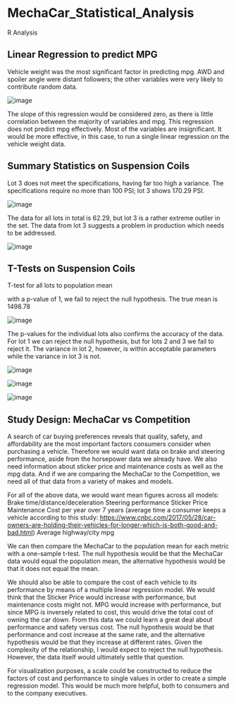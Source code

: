 # MechaCar_Statistical_Analysis
R Analysis

## Linear Regression to predict MPG

Vehicle weight was the most significant factor in predicting mpg. AWD and spoiler angle were distant followers; the other variables were very likely to contribute random data.

![image](https://user-images.githubusercontent.com/84299125/136679526-70ea5b0d-552f-455a-b730-118f8ae01bb3.png)


The slope of this regression would be considered zero, as there is little correlation between the majority of variables and mpg. This regression does not predict mpg effectively. Most of the variables are insignificant. It would be more effective, in this case, to run a single linear regression on the vehicle weight data.

## Summary Statistics on Suspension Coils

Lot 3 does not meet the specifications, having far too high a variance. The specifications require no more than 100 PSI; lot 3 shows 170.29 PSI. 

![image](https://user-images.githubusercontent.com/84299125/136679556-30212ba9-cb05-446f-95f2-865e00fa22b0.png)


The data for all lots in total is 62.29, but lot 3 is a rather extreme outlier in the set. The data from lot 3 suggests a problem in production which needs to be addressed.

![image](https://user-images.githubusercontent.com/84299125/136679605-18f0d606-3186-4f34-9df9-d74b8f88f7ed.png)

## T-Tests on Suspension Coils

T-test for all lots to population mean

with a p-value of 1, we fail to reject the null hypothesis. The true mean is 1498.78

![image](https://user-images.githubusercontent.com/84299125/136694632-318f6612-78ed-4c89-ac15-f329311afb3d.png)

The p-values for the individual lots also confirms the accuracy of the data. For lot 1 we can reject the null hypothesis, but for lots 2 and 3 we fail to reject it. The variance in lot 2, however, is within acceptable parameters while the variance in lot 3 is not.

![image](https://user-images.githubusercontent.com/84299125/136693494-f2b11353-0624-4dad-8982-401b1ae315fe.png)



![image](https://user-images.githubusercontent.com/84299125/136693614-d4f72872-acbd-40c7-b9fc-106c446375df.png)



![image](https://user-images.githubusercontent.com/84299125/136693638-c0f59238-76b5-46bb-a58d-cadeeddc8114.png)

## Study Design: MechaCar vs Competition

A search of car buying preferences reveals that quality, safety, and affordability are the most important factors consumers consider when purchasing a vehicle. Therefore we would want data on brake and steering performance, aside from the horsepower data we already have. We also need information about sticker price and maintenance costs as well as the mpg data. And if we are comparing the MechaCar to the Competition, we need all of that data from a variety of makes and models.

For all of the above data, we would want mean figures across all models:
Brake time/distance/deceleration
Steering performance
Sticker Price
Maintenance Cost per year over 7 years (average time a consumer keeps a vehicle according to this study: https://www.cnbc.com/2017/05/28/car-owners-are-holding-their-vehicles-for-longer-which-is-both-good-and-bad.html)
Average highway/city mpg

We can then compare the MechaCar to the population mean for each metric with a one-sample t-test. The null hypothesis would be that the MechaCar data would equal the population mean, the alternative hypothesis would be that it does not equal the mean.

We should also be able to compare the cost of each vehicle to its performance by means of a multiple linear regression model. We would think that the Sticker Price would increase with performance, but maintenance costs might not. MPG would increase with performance, but since MPG is inversely related to cost, this would drive the total cost of owning the car down. From this data we could learn a great deal about performance and safety versus cost. The null hypothesis would be that performance and cost increase at the same rate, and the alternative hypothesis would be that they increase at different rates. Given the complexity of the relationship, I would expect to reject the null hypothesis. However, the data itself would ultimately settle that question.

For visualization purposes, a scale could be constructed to reduce the factors of cost and performance to single values in order to create a simple regression model. This would be much more helpful, both to consumers and to the company executives.

